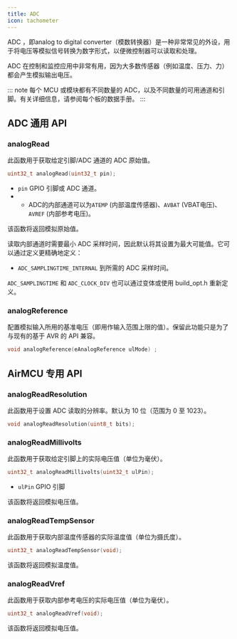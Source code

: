 ```yaml
---
title: ADC
icon: tachometer
---
```


ADC ，即analog to digital converter（模数转换器）是一种非常常见的外设，用于将电压等模拟信号转换为数字形式，以便微控制器可以读取和处理。

ADC 在控制和监控应用中非常有用，因为大多数传感器（例如温度、压力、力）都会产生模拟输出电压。

::: note
每个 MCU 或模块都有不同数量的 ADC，以及不同数量的可用通道和引脚。有关详细信息，请参阅每个板的数据手册。
:::

## ADC 通用 API

### analogRead

此函数用于获取给定引脚/ADC 通道的 ADC 原始值。

```cpp
uint32_t analogRead(uint32_t pin);
```

- `pin` GPIO 引脚或 ADC 通道。
- - ADC的内部通道可以为`ATEMP` (内部温度传感器)、`AVBAT` (VBAT电压)、`AVREF` (内部参考电压)。

该函数将返回模拟原始值。

读取内部通道时需要最小 ADC 采样时间，因此默认将其设置为最大可能值。它可以通过定义更精确地定义：

- `ADC_SAMPLINGTIME_INTERNAL` 到所需的 ADC 采样时间。

`ADC_SAMPLINGTIME` 和 `ADC_CLOCK_DIV` 也可以通过变体或使用 build_opt.h 重新定义。

### analogReference

配置模拟输入所用的基准电压（即用作输入范围上限的值）。保留此功能只是为了与现有的基于 AVR 的 API 兼容。

```cpp
void analogReference(eAnalogReference ulMode) ;
```

## AirMCU 专用 API

### analogReadResolution

此函数用于设置 ADC 读取的分辨率。默认为 10 位（范围为 0 至 1023）。

```cpp
void analogReadResolution(uint8_t bits);
```

### analogReadMillivolts

此函数用于获取给定引脚上的实际电压值（单位为毫伏）。

```cpp
uint32_t analogReadMillivolts(uint32_t ulPin);
```

- `ulPin` GPIO 引脚

该函数将返回模拟电压值。

### analogReadTempSensor

此函数用于获取内部温度传感器的实际温度值（单位为摄氏度）。

```cpp
uint32_t analogReadTempSensor(void);
```

该函数将返回模拟温度值。

### analogReadVref

此函数用于获取内部参考电压的实际电压值（单位为毫伏）。

```cpp
uint32_t analogReadVref(void);
```

该函数将返回模拟电压值。
